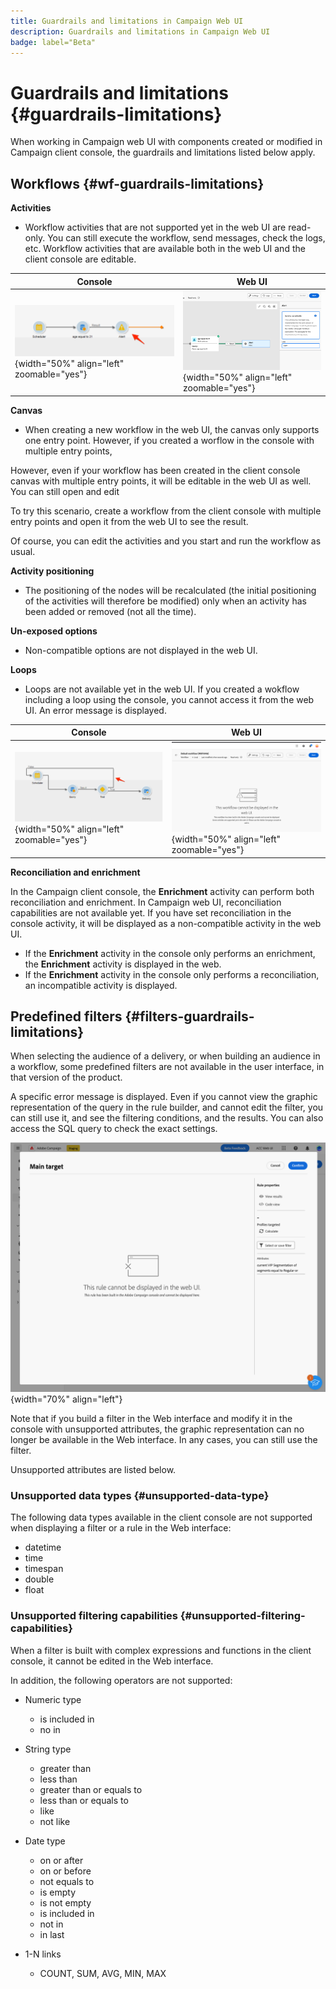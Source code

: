 ```yaml
---
title: Guardrails and limitations in Campaign Web UI
description: Guardrails and limitations in Campaign Web UI
badge: label="Beta" 
---
```


# Guardrails and limitations {#guardrails-limitations}

When working in Campaign web UI with components created or modified in Campaign client console, the guardrails and limitations listed below apply.

## Workflows {#wf-guardrails-limitations}

**Activities**

*  Workflow activities that are not supported yet in the web UI are read-only. You can still execute the workflow, send messages, check the logs, etc. Workflow activities that are available both in the web UI and the client console are editable. 

| Console | Web UI |
| --- | --- |
| ![](assets/limitations-activities-console.png){width="50%" align="left" zoomable="yes"} | ![](assets/limitations-activities-web.png){width="50%" align="left" zoomable="yes"} |

**Canvas**

* When creating a new workflow in the web UI, the canvas only supports one entry point. However, if you created a worflow in the console with multiple entry points, 

However, even if your workflow has been created in the client console canvas with multiple entry points, it will be editable in the web UI as well. You can still open and edit 

 

To try this scenario, create a workflow from the client console with multiple entry points and open it from the web UI to see the result. 

 

Of course, you can edit the activities and you start and run the workflow as usual. 

 

**Activity positioning**

* The positioning of the nodes will be recalculated (the initial positioning of the activities will therefore be modified) only when an activity has been added or removed (not all the time).

**Un-exposed options**

* Non-compatible options are not displayed in the web UI. 

**Loops**

* Loops are not available yet in the web UI. If you created a wokflow including a loop using the console, you cannot access it from the web UI. An error message is displayed.

| Console | Web UI |
| --- | --- |
| ![](assets/limitations-loops-console.png){width="50%" align="left" zoomable="yes"} | ![](assets/limitations-loops-web.png){width="50%" align="left" zoomable="yes"} |

**Reconciliation and enrichment**

In the Campaign client console, the **Enrichment** activity can perform both reconciliation and enrichment. In Campaign web UI, reconciliation capabilities are not available yet. If you have set reconciliation in the console activity, it will be displayed as a non-compatible activity in the web UI. 

   * If the **Enrichment** activity in the console only performs an enrichment, the **Enrichment** activity is displayed in the web. 
   * If the **Enrichment** activity in the console only performs a reconciliation, an incompatible activity is displayed. 

## Predefined filters {#filters-guardrails-limitations}

When selecting the audience of a delivery, or when building an audience in a workflow, some predefined filters are not available in the user interface, in that version of the product. 

A specific error message is displayed. Even if you cannot view the graphic representation of the query in the rule builder, and cannot edit the filter, you can still use it, and see the filtering conditions, and the results. You can also access the SQL query to check the exact settings. 

![](assets/filter-unavailable.png){width="70%" align="left"}
 

Note that if you build a filter in the Web interface and modify it in the console with unsupported attributes, the graphic representation can no longer be available in the Web interface. In any cases, you can still use the filter.

Unsupported attributes are listed below.

### Unsupported data types {#unsupported-data-type}

The following data types available in the client console are not supported when displaying a filter or a rule in the Web interface:

* datetime
* time
* timespan
* double
* float

### Unsupported filtering capabilities {#unsupported-filtering-capabilities}

When a filter is built with complex expressions and functions in the client console, it cannot be edited in the Web interface.

In addition, the following operators are not supported:

* Numeric type
    * is included in
    * no in

* String type
    * greater than
    * less than
    * greater than or equals to
    * less than or equals to
    * like
    * not like

* Date type
    * on or after
    * on or before
    * not equals to
    * is empty
    * is not empty
    * is included in
    * not in
    * in last

* 1-N links
    * COUNT, SUM, AVG, MIN, MAX